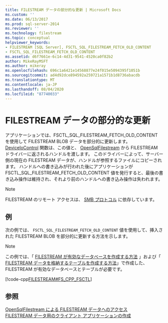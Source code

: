 ```yaml
---
title: FILESTREAM データの部分的な更新 | Microsoft Docs
ms.custom: ''
ms.date: 06/13/2017
ms.prod: sql-server-2014
ms.reviewer: ''
ms.technology: filestream
ms.topic: conceptual
helpviewer_keywords:
- FILESTREAM [SQL Server], FSCTL_SQL_FILESTREAM_FETCH_OLD_CONTENT
- FSCTL_SQL_FILESTREAM_FETCH_OLD_CONTENT
ms.assetid: d6f7661e-6c14-4d31-9541-4520ca0f82b2
author: MikeRayMSFT
ms.author: mikeray
ms.openlocfilehash: 696c1a6421e14568877e24f015e5094395f1051b
ms.sourcegitcommit: ad4d92dce894592a259721a1571b1d8736abacdb
ms.translationtype: MT
ms.contentlocale: ja-JP
ms.lasthandoff: 08/04/2020
ms.locfileid: "87740033"
---
```

# <a name="make-partial-updates-to-filestream-data"></a>FILESTREAM データの部分的な更新
  アプリケーションでは、FSCTL_SQL_FILESTREAM_FETCH_OLD_CONTENT を使用して FILESTREAM BLOB データを部分的に更新します。 [DeviceIoControl](https://go.microsoft.com/fwlink/?LinkId=105527) 関数は、この値と、 [OpenSqlFilestream](access-filestream-data-with-opensqlfilestream.md) から FILESTREAM ドライバーに返されるハンドルを渡します。 このドライバーによって、サーバー側の現在の FILESTREAM データが、ハンドルが参照するファイルにコピーされます。 ハンドルへの書き込みが行われた後にアプリケーションが FSCTL_SQL_FILESTREAM_FETCH_OLD_CONTENT 値を発行すると、最後の書き込み操作は維持され、それより前のハンドルへの書き込み操作は失われます。  
  
> [!NOTE]  
>  FILESTREAM のリモート アクセスは、 [SMB プロトコル](https://go.microsoft.com/fwlink/?LinkId=112454) に依存しています。  
  
## <a name="example"></a>例  
 次の例では、 `FSCTL_SQL_FILESTREAM_FETCH_OLD_CONTENT` 値を使用して、挿入された FILESTREAM BLOB を部分的に更新する方法を示します。  
  
> [!NOTE]  
>  この例では、「 [FILESTREAM が有効なデータベースを作成する方法](create-a-filestream-enabled-database.md) 」および「 [FILESTREAM データを格納するテーブルを作成する方法](create-a-table-for-storing-filestream-data.md)」で作成した、FILESTREAM が有効なデータベースとテーブルが必要です。  
  
 [!code-cpp[FILESTREAM#FS_CPP_FSCTL](../../snippets/tsql/SQL15/tsql/filestream/cpp/filestream.cpp#fs_cpp_fsctl)]  
  
## <a name="see-also"></a>参照  
 [OpenSqlFilestream による FILESTREAM データへのアクセス](access-filestream-data-with-opensqlfilestream.md)   
 [FILESTREAM データ用のクライアント アプリケーションの作成](create-client-applications-for-filestream-data.md)  
  
  
